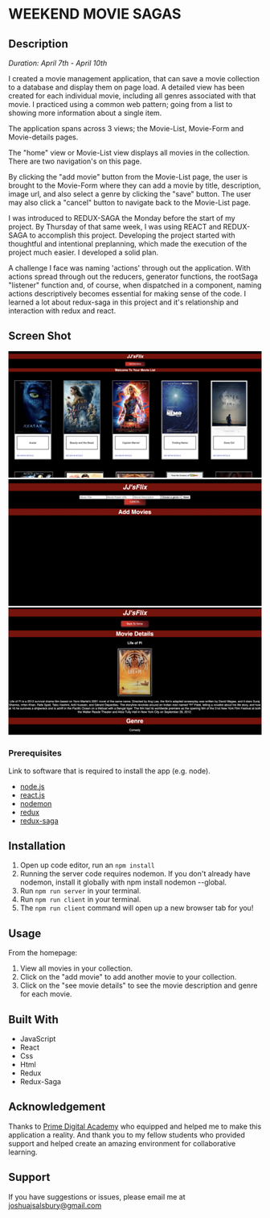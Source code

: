 # WEEKEND MOVIE SAGAS

## Description

_Duration: April 7th - April 10th_

I created a movie management application, that can save a movie collection to a database and display them on page load. A detailed view has been created for each individual movie, including all genres associated with that movie. I practiced using a common web pattern; going from a list to showing more information about a single item.

The application spans across 3 views; the Movie-List, Movie-Form and Movie-details pages. 

The "home" view or Movie-List view displays all movies in the collection. There are two navigation's on this page.

By clicking the "add movie" button from the Movie-List page, the user is brought to the Movie-Form where they can add a movie by title, description, image url, and also select a genre by clicking the "save" button. The user may also click a "cancel" button to navigate back to the Movie-List page. 

I was introduced to REDUX-SAGA the Monday before the start of my project. By Thursday of that same week, I was using REACT and REDUX-SAGA to accomplish this project. Developing the project started with thoughtful and intentional preplanning, which made the execution of the project much easier. I developed a solid plan.

A challenge I face was naming 'actions' through out the application. With actions spread through out the reducers, generator functions, the rootSaga "listener" function and, of course, when dispatched in a component, naming actions descriptively becomes essential for making sense of the code. I learned a lot about redux-saga in this project and it's relationship and interaction with redux and react. 

## Screen Shot

![ScreenShot 1](/ScreenShot1.png?raw=true "Screenshot")
![ScreenShot 2](/ScreenShot2.png?raw=true "Screenshot")
![ScreenShot 3](/ScreenShot3.png?raw=true "Screenshot")

### Prerequisites

Link to software that is required to install the app (e.g. node).

- [node.js](https://nodejs.org/en/)
- [react.js](https://reactjs.org/)
- [nodemon](https://www.npmjs.com/package/nodemon)
- [redux](https://react-redux.js.org/)
- [redux-saga](https://redux-saga.js.org/)


## Installation

1. Open up code editor, run an `npm install`
2. Running the server code requires nodemon. If you don't already have nodemon, install it globally with npm install nodemon --global.
3. Run `npm run server` in your terminal.
4. Run `npm run client` in your terminal.
5. The `npm run client` command will open up a new browser tab for you!

## Usage

From the homepage:
1. View all movies in your collection.
2. Click on the "add movie" to add another movie to your collection.
3. Click on the "see movie details" to see the movie description and genre for each movie.

## Built With

- JavaScript  
- React  
- Css  
- Html
- Redux  
- Redux-Saga

## Acknowledgement

Thanks to [Prime Digital Academy](www.primeacademy.io) who equipped and helped me to make this application a reality. And thank you to my fellow students who provided support and helped create an amazing environment for collaborative learning. 

## Support  

If you have suggestions or issues, please email me at [joshuajsalsbury@gmail.com](www.google.com)
